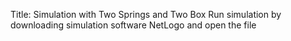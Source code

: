 Title: Simulation with Two Springs and Two Box
Run simulation by downloading simulation software NetLogo and open the file
